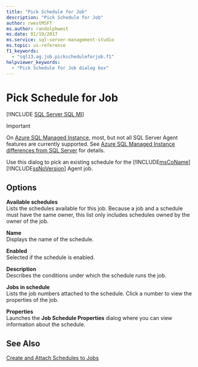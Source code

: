 ```yaml
---
title: "Pick Schedule for Job"
description: "Pick Schedule for Job"
author: rwestMSFT
ms.author: randolphwest
ms.date: 01/19/2017
ms.service: sql-server-management-studio
ms.topic: ui-reference
f1_keywords:
  - "sql13.ag.job.pickscheduleforjob.f1"
helpviewer_keywords:
  - "Pick Schedule for Job dialog box"
---
```

# Pick Schedule for Job
[!INCLUDE [SQL Server SQL MI](../includes/applies-to-version/sql-asdbmi.md)]

> [!IMPORTANT]  
> On [Azure SQL Managed Instance](/azure/sql-database/sql-database-managed-instance), most, but not all SQL Server Agent features are currently supported. See [Azure SQL Managed Instance differences from SQL Server](/azure/sql-database/sql-database-managed-instance-transact-sql-information#sql-server-agent) for details.

Use this dialog to pick an existing schedule for the [!INCLUDE[msCoName](../includes/msconame-md.md)] [!INCLUDE[ssNoVersion](../includes/ssnoversion-md.md)] Agent job.  
  
## Options  
**Available schedules**  
Lists the schedules available for this job. Because a job and a schedule must have the same owner, this list only includes schedules owned by the owner of the job.  
  
**Name**  
Displays the name of the schedule.  
  
**Enabled**  
Selected if the schedule is enabled.  
  
**Description**  
Describes the conditions under which the schedule runs the job.  
  
**Jobs in schedule**  
Lists the job numbers attached to the schedule. Click a number to view the properties of the job.  
  
**Properties**  
Launches the **Job Schedule Properties** dialog where you can view information about the schedule.  
  
## See Also  
[Create and Attach Schedules to Jobs](create-and-attach-schedules-to-jobs.md)  
